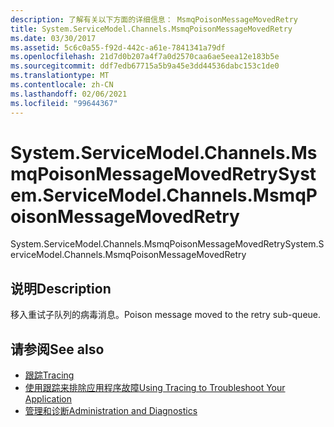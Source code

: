 ```yaml
---
description: 了解有关以下方面的详细信息： MsmqPoisonMessageMovedRetry
title: System.ServiceModel.Channels.MsmqPoisonMessageMovedRetry
ms.date: 03/30/2017
ms.assetid: 5c6c0a55-f92d-442c-a61e-7841341a79df
ms.openlocfilehash: 21d7d0b207a4f7a0d2570caa6ae5eea12e183b5e
ms.sourcegitcommit: ddf7edb67715a5b9a45e3dd44536dabc153c1de0
ms.translationtype: MT
ms.contentlocale: zh-CN
ms.lasthandoff: 02/06/2021
ms.locfileid: "99644367"
---
```

# <a name="systemservicemodelchannelsmsmqpoisonmessagemovedretry"></a><span data-ttu-id="f20b2-103">System.ServiceModel.Channels.MsmqPoisonMessageMovedRetry</span><span class="sxs-lookup"><span data-stu-id="f20b2-103">System.ServiceModel.Channels.MsmqPoisonMessageMovedRetry</span></span>

<span data-ttu-id="f20b2-104">System.ServiceModel.Channels.MsmqPoisonMessageMovedRetry</span><span class="sxs-lookup"><span data-stu-id="f20b2-104">System.ServiceModel.Channels.MsmqPoisonMessageMovedRetry</span></span>  
  
## <a name="description"></a><span data-ttu-id="f20b2-105">说明</span><span class="sxs-lookup"><span data-stu-id="f20b2-105">Description</span></span>  

 <span data-ttu-id="f20b2-106">移入重试子队列的病毒消息。</span><span class="sxs-lookup"><span data-stu-id="f20b2-106">Poison message moved to the retry sub-queue.</span></span>  
  
## <a name="see-also"></a><span data-ttu-id="f20b2-107">请参阅</span><span class="sxs-lookup"><span data-stu-id="f20b2-107">See also</span></span>

- [<span data-ttu-id="f20b2-108">跟踪</span><span class="sxs-lookup"><span data-stu-id="f20b2-108">Tracing</span></span>](index.md)
- [<span data-ttu-id="f20b2-109">使用跟踪来排除应用程序故障</span><span class="sxs-lookup"><span data-stu-id="f20b2-109">Using Tracing to Troubleshoot Your Application</span></span>](using-tracing-to-troubleshoot-your-application.md)
- [<span data-ttu-id="f20b2-110">管理和诊断</span><span class="sxs-lookup"><span data-stu-id="f20b2-110">Administration and Diagnostics</span></span>](../index.md)
